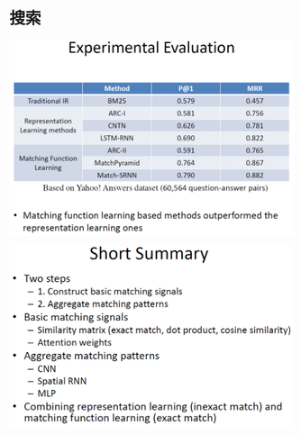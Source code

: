 # 搜索

![](../../../../../../.gitbook/assets/qi-ye-dong-dong-jie-tu-20190417123159.png)

![](../../../../../../.gitbook/assets/qi-ye-dong-dong-jie-tu-20190417123247.png)

